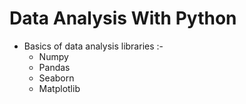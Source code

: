 # Data Analysis With Python

* Basics of data analysis libraries :-
  * Numpy
  * Pandas
  * Seaborn
  * Matplotlib

